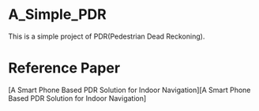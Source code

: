 # A_Simple_PDR
This is a simple project of PDR(Pedestrian Dead Reckoning).

# Reference Paper
[A Smart Phone Based PDR Solution for Indoor Navigation][A Smart Phone Based PDR Solution for Indoor Navigation]
